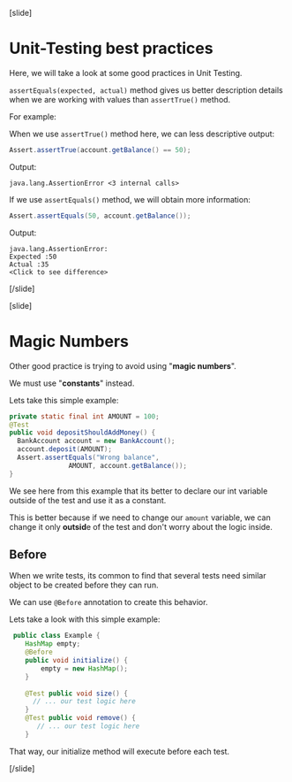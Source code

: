 [slide]

# Unit-Testing best practices

Here, we will take a look at some good practices in Unit Testing.

`assertEquals(expected, actual)` method gives us better description details when we are working with values than `assertTrue()` method.

For example:

When we use `assertTrue()` method here, we can less descriptive output:

``` java
Assert.assertTrue(account.getBalance() == 50);
```

Output: 

```
java.lang.AssertionError <3 internal calls>
```

If we use `assertEquals()` method, we will obtain more information:

``` java
Assert.assertEquals(50, account.getBalance());
```

Output: 

```
java.lang.AssertionError:
Expected :50
Actual :35
<Click to see difference>
```


[/slide]

[slide]

# Magic Numbers

Other good practice is trying to avoid using "**magic numbers**".

We must use "**constants**" instead.

Lets take this simple example:

``` java
private static final int AMOUNT = 100;
@Test
public void depositShouldAddMoney() {
  BankAccount account = new BankAccount();
  account.deposit(AMOUNT);
  Assert.assertEquals("Wrong balance",    
               AMOUNT, account.getBalance());
}
```

We see here from this example that its better to declare our int variable outside of the test and use it as a constant.

This is better because if we need to change our `amount` variable, we can change it only **outsid**e of the test and don't worry about the logic inside.

## Before

When we write tests, its common to find that several tests need similar object to be created before they can run.

We can use `@Before` annotation to create this behavior.

Lets take a look with this simple example:

``` java
 public class Example {
    HashMap empty;
    @Before
    public void initialize() {
        empty = new HashMap();
    }
    
    @Test public void size() {
      // ... our test logic here
    }
    @Test public void remove() {
       // ... our test logic here
    }
```

That way, our initialize method will execute before each test.

[/slide]